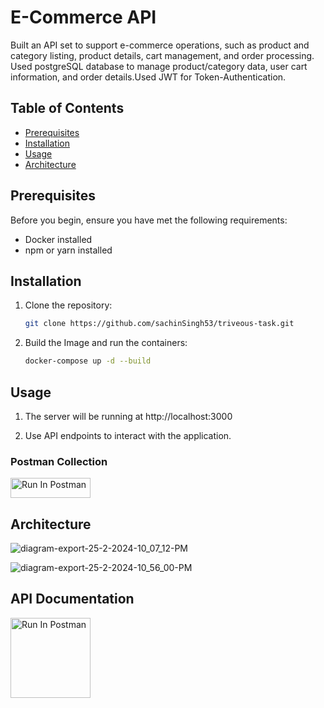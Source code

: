 # E-Commerce API

Built an API set to support e-commerce operations, such as product and category listing, product details, cart management, and order processing. Used  postgreSQL database to manage product/category data, user cart information, and order details.Used JWT for Token-Authentication. 
## Table of Contents

- [Prerequisites](#prerequisites)
- [Installation](#installation)
- [Usage](#usage)
- [Architecture](#architecture)


## Prerequisites

Before you begin, ensure you have met the following requirements:

- Docker installed
- npm or yarn installed

## Installation

1. Clone the repository:

   ```bash
   git clone https://github.com/sachinSingh53/triveous-task.git
   
   
2. Build the Image and run the containers:

   ```bash
   docker-compose up -d --build

## Usage

1. The server will be running at http://localhost:3000

2. Use API endpoints to interact with the application.

### Postman Collection

[<img src="https://run.pstmn.io/button.svg" alt="Run In Postman" style="width: 128px; height: 32px;">](https://www.postman.com/grey-desert-231793/workspace/sachin/collection/25577326-6f52d469-df94-49c1-b4d9-1ca6b266b663?action=share&creator=25577326)



## Architecture

![diagram-export-25-2-2024-10_07_12-PM](https://github.com/sachinSingh53/triveous-task/assets/96944676/bc2ecfeb-23b0-478b-a4d3-b1dff8189925)

![diagram-export-25-2-2024-10_56_00-PM](https://github.com/sachinSingh53/triveous-task/assets/96944676/e6436c73-629d-4c30-8471-0c3e5c596725)

## API Documentation
[<img src="https://github.com/sachinSingh53/triveous-task/assets/96944676/e945838d-1158-4584-999a-33cad859d43f" alt="Run In Postman" style="width: 128px; height: 128px;">](https://documenter.getpostman.com/view/25577326/2sA2rDvL62)







